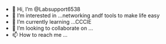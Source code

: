- 👋 Hi, I’m @Labsupport6538
- 👀 I’m interested in ...networking andf tools to make life easy 
- 🌱 I’m currently learning ...CCCIE
- 💞️ I’m looking to collaborate on ...
- 📫 How to reach me ...

<!---
Labsupport6538/Labsupport6538 is a ✨ special ✨ repository because its `README.md` (this file) appears on your GitHub profile.
You can click the Preview link to take a look at your changes.
--->
